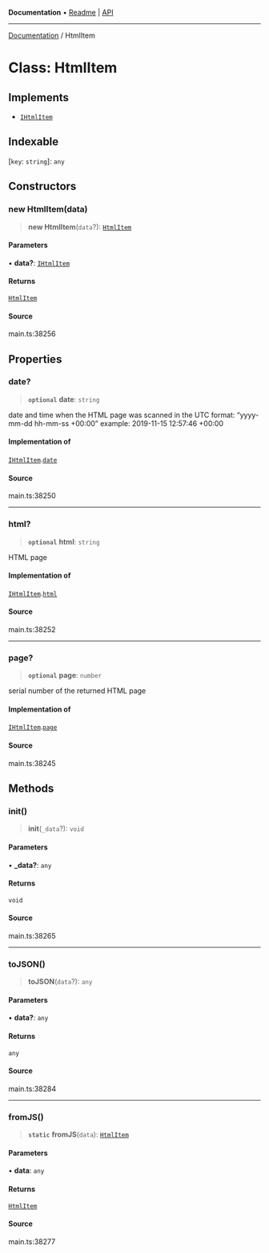**Documentation** • [Readme](../README.md) \| [API](../globals.md)

***

[Documentation](../README.md) / HtmlItem

# Class: HtmlItem

## Implements

- [`IHtmlItem`](../interfaces/IHtmlItem.md)

## Indexable

 \[`key`: `string`\]: `any`

## Constructors

### new HtmlItem(data)

> **new HtmlItem**(`data`?): [`HtmlItem`](HtmlItem.md)

#### Parameters

• **data?**: [`IHtmlItem`](../interfaces/IHtmlItem.md)

#### Returns

[`HtmlItem`](HtmlItem.md)

#### Source

main.ts:38256

## Properties

### date?

> **`optional`** **date**: `string`

date and time when the HTML page was scanned
in the UTC format: “yyyy-mm-dd hh-mm-ss +00:00”
example:
2019-11-15 12:57:46 +00:00

#### Implementation of

[`IHtmlItem`](../interfaces/IHtmlItem.md).[`date`](../interfaces/IHtmlItem.md#date)

#### Source

main.ts:38250

***

### html?

> **`optional`** **html**: `string`

HTML page

#### Implementation of

[`IHtmlItem`](../interfaces/IHtmlItem.md).[`html`](../interfaces/IHtmlItem.md#html)

#### Source

main.ts:38252

***

### page?

> **`optional`** **page**: `number`

serial number of the returned HTML page

#### Implementation of

[`IHtmlItem`](../interfaces/IHtmlItem.md).[`page`](../interfaces/IHtmlItem.md#page)

#### Source

main.ts:38245

## Methods

### init()

> **init**(`_data`?): `void`

#### Parameters

• **\_data?**: `any`

#### Returns

`void`

#### Source

main.ts:38265

***

### toJSON()

> **toJSON**(`data`?): `any`

#### Parameters

• **data?**: `any`

#### Returns

`any`

#### Source

main.ts:38284

***

### fromJS()

> **`static`** **fromJS**(`data`): [`HtmlItem`](HtmlItem.md)

#### Parameters

• **data**: `any`

#### Returns

[`HtmlItem`](HtmlItem.md)

#### Source

main.ts:38277

